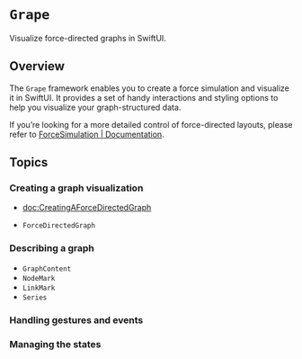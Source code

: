 # ``Grape``

Visualize force-directed graphs in SwiftUI.

## Overview

The `Grape` framework enables you to create a force simulation and visualize it in SwiftUI. It provides a set of handy interactions and styling options to help you visualize your graph-structured data.

If you’re looking for a more detailed control of force-directed layouts, please refer to [ForceSimulation | Documentation](https://li3zhen1.github.io/Grape/ForceSimulation/documentation/ForceSimulation/).


## Topics

### Creating a graph visualization


* <doc:CreatingAForceDirectedGraph>

* ``ForceDirectedGraph``



### Describing a graph
* ``GraphContent``
* ``NodeMark``
* ``LinkMark``
* ``Series``

### Handling gestures and events


### Managing the states